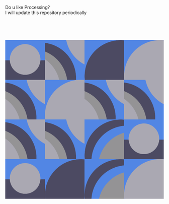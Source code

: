 Do u like Processing? <br />
I will update this repository periodically <br />


 <br /> <br /> <br />

<img src="https://github.com/lunaticmercury/processing_projects/blob/main/example.gif" loop=infinite>
